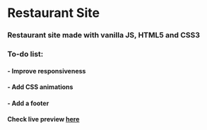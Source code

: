 # Restaurant Site

### Restaurant site made with vanilla JS, HTML5 and CSS3

### To-do list:
#### - Improve responsiveness
#### - Add CSS animations
#### - Add a footer

#### Check live preview [here](https://lythzz.github.io/restaurant-site/)